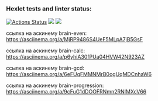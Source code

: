 ### Hexlet tests and linter status:
[![Actions Status](https://github.com/Sophia-Filimonova/python-project-49/workflows/hexlet-check/badge.svg)](https://github.com/Sophia-Filimonova/python-project-49/actions)
<a href="https://codeclimate.com/github/Sophia-Filimonova/python-project-49/maintainability"><img src="https://api.codeclimate.com/v1/badges/554da6b81583c2d514d6/maintainability" /></a>
<a href="https://codeclimate.com/github/Sophia-Filimonova/python-project-49/test_coverage"><img src="https://api.codeclimate.com/v1/badges/554da6b81583c2d514d6/test_coverage" /></a>

ссылка на аскинему brain-even:
https://asciinema.org/a/MjRP9486S4UeF5MLpA7jB5GsF

ссылка на аскинему brain-сalc:
https://asciinema.org/a/p6yhiA30fPUa04HVW42N923AZ

ссылка на аскинему brain-gcd:
https://asciinema.org/a/6eFUqFMMNMrB0ogUqMDCnhaW6

ссылка на аскинему brain-progression:
https://asciinema.org/a/9cFuG1dDOOFRNmn2RNIMXcV66